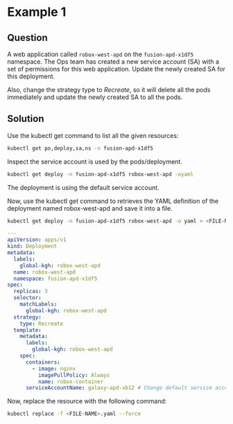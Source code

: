# Example 1

## Question

A web application called `robox-west-apd` on the `fusion-apd-x1df5` namespace. The Ops team has
created a new service account (SA) with a set of permissions for this web application. Update
the newly created SA for this deployment.

Also, change the strategy type to _Recreate_, so it will delete all the pods immediately and update the newly
created SA to all the pods.

## Solution

Use the kubectl get command to list all the given resources:

```bash
kubectl get po,deploy,sa,ns -n fusion-apd-x1df5
```

Inspect the service account is used by the pods/deployment.

```bash
kubectl get deploy -n fusion-apd-x1df5 robox-west-apd -oyaml
```

The deployment is using the default service account.

Now, use the kubectl get command to retrieves the YAML definition of the deployment named robox-west-apd and
save it into a file.

```bash
kubectl get deploy -n fusion-apd-x1df5 robox-west-apd -o yaml > <FILE-NAME>.yaml
```

```yaml
---
apiVersion: apps/v1
kind: Deployment
metadata:
  labels:
    global-kgh: robox-west-apd
  name: robox-west-apd
  namespace: fusion-apd-x1df5
spec:
  replicas: 3
  selector:
    matchLabels:
      global-kgh: robox-west-apd
  strategy:
    type: Recreate
  template:
    metadata:
      labels:
        global-kgh: robox-west-apd
    spec:
      containers:
        - image: nginx
          imagePullPolicy: Always
          name: robox-container
      serviceAccountName: galaxy-apd-xb12 # Change default service account
```

Now, replace the resource with the following command:

```bash
kubectl replace -f <FILE-NAME>.yaml --force
```
